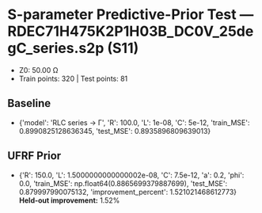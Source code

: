 # S-parameter Predictive-Prior Test — RDEC71H475K2P1H03B_DC0V_25degC_series.s2p (S11)
- Z0: 50.00 Ω
- Train points: 320  |  Test points: 81

## Baseline
- {'model': 'RLC series -> Γ', 'R': 100.0, 'L': 1e-08, 'C': 5e-12, 'train_MSE': 0.8990825128636345, 'test_MSE': 0.8935896809639013}

## UFRF Prior
- {'R': 150.0, 'L': 1.5000000000000002e-08, 'C': 7.5e-12, 'a': 0.2, 'phi': 0.0, 'train_MSE': np.float64(0.8865699379887699), 'test_MSE': 0.879997990075132, 'improvement_percent': 1.521021468612773}
**Held-out improvement:** 1.52%
